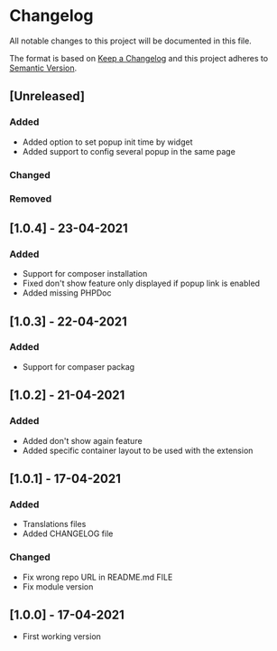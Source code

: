 # Changelog
All notable changes to this project will be documented in this file.

The format is based on [Keep a Changelog](http://keepachangelog.com/en/1.0.0/)
and this project adheres to [Semantic Version](http://semver.org/spec/v2.0.0.html).

## [Unreleased]
### Added
* Added option to set popup init time by widget
* Added support to config several popup in the same page
### Changed
### Removed

## [1.0.4] - 23-04-2021
### Added
* Support for composer installation
* Fixed don't show feature only displayed if popup link is enabled
* Added missing PHPDoc

## [1.0.3] - 22-04-2021
### Added
* Support for compaser packag

## [1.0.2] - 21-04-2021
### Added
* Added don't show again feature
* Added specific container layout to be used with the extension

## [1.0.1] - 17-04-2021
### Added
* Translations files
* Added CHANGELOG file

### Changed
* Fix wrong repo URL in README.md FILE
* Fix module version 

## [1.0.0] - 17-04-2021
* First working version
